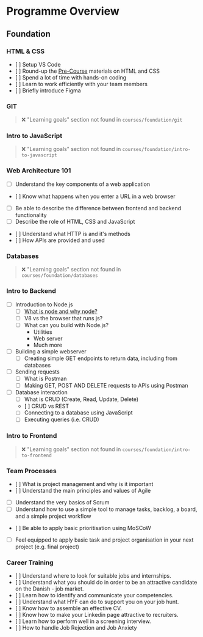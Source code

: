 # Programme Overview
## Foundation
### HTML & CSS
- [ ] Setup VS Code
- [ ] Round-up the [Pre-Course](../../Pre-Course/README.md) materials on HTML and CSS
- [ ] Spend a lot of time with hands-on coding
- [ ] Learn to work efficiently with your team members
- [ ] Briefly introduce Figma

### GIT
> ❌ "Learning goals" section not found in `courses/foundation/git`

### Intro to JavaScript
> ❌ "Learning goals" section not found in `courses/foundation/intro-to-javascript`

### Web Architecture 101
- [ ] Understand the key components of a web application
- [ ] Know what happens when you enter a URL in a web browser
- [ ] Be able to describe the difference between frontend and backend functionality
- [ ] Describe the role of HTML, CSS and JavaScript
- [ ] Understand what HTTP is and it's methods
- [ ] How APIs are provided and used

### Databases
> ❌ "Learning goals" section not found in `courses/foundation/databases`

### Intro to Backend
- [ ] Introduction to Node.js
  - [ ] [What is node and why node?](https://www.youtube.com/watch?v=pU9Q6oiQNd0)
  - [ ] V8 vs the browser that runs js?
  - [ ] What can you build with Node.js?
    - Utilities
    - Web server
    - Much more
- [ ] Building a simple webserver
  - [ ] Creating simple GET endpoints to return data, including from databases
- [ ] Sending requests
  - [ ] What is Postman
  - [ ] Making GET, POST AND DELETE requests to APIs using Postman
- [ ] Database interaction
  - [ ] What is CRUD (Create, Read, Update, Delete)
  - [ ] CRUD vs REST
  - [ ] Connecting to a database using JavaScript
  - [ ] Executing queries (i.e. CRUD)

### Intro to Frontend
> ❌ "Learning goals" section not found in `courses/foundation/intro-to-frontend`

### Team Processes
- [ ] What is project management and why is it important
- [ ] Understand the main principles and values of Agile
- [ ] Understand the very basics of Scrum
- [ ] Understand how to use a simple tool to manage tasks, backlog, a board, and a simple project workflow
- [ ] Be able to apply basic prioritisation using MoSCoW
- [ ] Feel equipped to apply basic task and project organisation in your next project (e.g. final project)

### Career Training

- [ ] Understand where to look for suitable jobs and internships.
- [ ] Understand what you should do in order to be an attractive candidate on the Danish - job market.
- [ ] Learn how to identify and communicate your competencies.
- [ ] Understand what HYF can do to support you on your job hunt.
- [ ] Know how to assemble an effective CV.
- [ ] Know how to make your Linkedin page attractive to recruiters.
- [ ] Learn how to perform well in a screening interview.
- [ ] How to handle Job Rejection and Job Anxiety


